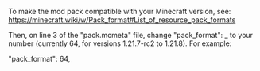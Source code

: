 To make the mod pack compatible with your Minecraft version, see:
https://minecraft.wiki/w/Pack_format#List_of_resource_pack_formats

Then, on line 3 of the "pack.mcmeta" file, change "pack_format": _ to your number (currently 64, for versions 1.21.7-rc2 to 1.21.8). For example:

"pack_format": 64,